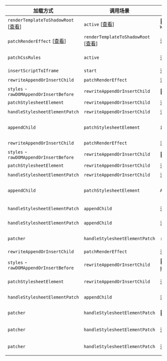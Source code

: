 | 加载方式                                                                                                                                                                                      | 调用场景                                                                                                                                                                                      | 加载样式                        | 说明                                                                           |
| --------------------------------------------------------------------------------------------------------------------------------------------------------------------------------------------- | --------------------------------------------------------------------------------------------------------------------------------------------------------------------------------------------- | ------------------------------- | ------------------------------------------------------------------------------ |
| `renderTemplateToShadowRoot` [[查看](https://github.com/cgfeel/micro-wujie-substrate?tab=readme-ov-file#rendertemplatetoshadowroot-%E6%B8%B2%E6%9F%93%E8%B5%84%E6%BA%90%E5%88%B0-shadowroot)] | `active` [[查看](https://github.com/cgfeel/micro-wujie-substrate?tab=readme-ov-file#-active-%E6%BF%80%E6%B4%BB%E5%BA%94%E7%94%A8)]                                                            | 🌟 `WUJIE_SHADE_STYLE`          | 由基座提供的静态样式，用于撑开应用                                             |
| `patchRenderEffect` [[查看](https://github.com/cgfeel/micro-wujie-substrate?tab=readme-ov-file#patchrendereffect-%E4%B8%BA%E5%AE%B9%E5%99%A8%E6%89%93%E8%A1%A5%E4%B8%81)]                     | `renderTemplateToShadowRoot` [[查看](https://github.com/cgfeel/micro-wujie-substrate?tab=readme-ov-file#rendertemplatetoshadowroot-%E6%B8%B2%E6%9F%93%E8%B5%84%E6%BA%90%E5%88%B0-shadowroot)] | 没有                            | 不加载样式，只重写 `Dom` 写入操作，为动态加载样式做准备                        |
| `patchCssRules`                                                                                                                                                                               | `active`                                                                                                                                                                                      | 没有                            | 静态样式中没有匹配到，等待 `script` 注入后动态渲染样式                         |
| `insertScriptToIframe`                                                                                                                                                                        | `start`                                                                                                                                                                                       | 没有                            | 注入 `script` 渲染应用                                                         |
| `rewriteAppendOrInsertChild`                                                                                                                                                                  | `patchRenderEffect`                                                                                                                                                                           | 没有                            | 劫持 `Dom` 写入                                                                |
| `styles` - `rawDOMAppendOrInsertBefore`                                                                                                                                                       | `rewriteAppendOrInsertChild`                                                                                                                                                                  | 🌟 空的 `style` 元素            | 来自 `React` 应用添加                                                          |
| `patchStylesheetElement`                                                                                                                                                                      | `rewriteAppendOrInsertChild`                                                                                                                                                                  | 没有                            | 劫持 `style` 写入操作                                                          |
| `handleStylesheetElementPatch`                                                                                                                                                                | `rewriteAppendOrInsertChild`                                                                                                                                                                  | 没有                            | `style` 内容为空，跳过不处理                                                   |
| `appendChild`                                                                                                                                                                                 | `patchStylesheetElement`                                                                                                                                                                      | `index.css`                     | 将样式内容注入 `style` 元素，添加一个微任务执行 `handleStylesheetElementPatch` |
| `rewriteAppendOrInsertChild`                                                                                                                                                                  | `patchRenderEffect`                                                                                                                                                                           | 没有                            | 劫持 `Dom` 写入                                                                |
| `styles` - `rawDOMAppendOrInsertBefore`                                                                                                                                                       | `rewriteAppendOrInsertChild`                                                                                                                                                                  | 🌟 空的 `style` 元素            | 来自 `React` 应用添加                                                          |
| `patchStylesheetElement`                                                                                                                                                                      | `rewriteAppendOrInsertChild`                                                                                                                                                                  | 没有                            | 劫持 `style` 写入操作                                                          |
| `handleStylesheetElementPatch`                                                                                                                                                                | `rewriteAppendOrInsertChild`                                                                                                                                                                  | 没有                            | `style` 内容为空，跳过不处理                                                   |
| `appendChild`                                                                                                                                                                                 | `patchStylesheetElement`                                                                                                                                                                      | `App.css`                       | 将样式内容注入 `style` 元素，添加一个微任务执行 `handleStylesheetElementPatch` |
| `handleStylesheetElementPatch`                                                                                                                                                                | `appendChild`                                                                                                                                                                                 | 没有                            | `index.css` 打补丁，发起宏任务 `patcher`                                       |
| `handleStylesheetElementPatch`                                                                                                                                                                | `appendChild`                                                                                                                                                                                 | 没有                            | `App.css` 打补丁，发起宏任务 `patcher`                                         |
| `patcher`                                                                                                                                                                                     | `handleStylesheetElementPatch`                                                                                                                                                                | `:host`                         | 从 `index.css` 中提取 `:host`，通过 `appendChild` 插入容器 `head`              |
| `rewriteAppendOrInsertChild`                                                                                                                                                                  | `patchRenderEffect`                                                                                                                                                                           | 没有                            | 劫持 `Dom` 写入                                                                |
| `styles` - `rawDOMAppendOrInsertBefore`                                                                                                                                                       | `rewriteAppendOrInsertChild`                                                                                                                                                                  | 🌟 将提取的 `:host` 插入 `head` | 由于 `head` 的写入被重写，所以 `:host` 也被拦截                                |
| `patchStylesheetElement`                                                                                                                                                                      | `rewriteAppendOrInsertChild`                                                                                                                                                                  | 没有                            | 拦截 `style` 属性，但 `:host` 无需再操作                                       |
| `handleStylesheetElementPatch`                                                                                                                                                                | `appendChild`                                                                                                                                                                                 | 没有                            | `:host` 打补丁，发起宏任务 `patcher`                                           |
| `patcher`                                                                                                                                                                                     | `handleStylesheetElementPatch`                                                                                                                                                                | 🌟 `@font-face`                 | 从 `index.css` 中提取 `@font-face` 插入 `shadowRoot.host`                      |
| `patcher`                                                                                                                                                                                     | `handleStylesheetElementPatch`                                                                                                                                                                | 没有                            | `App.css` 中没有提取到样式需要打补丁                                           |
| `patcher`                                                                                                                                                                                     | `handleStylesheetElementPatch`                                                                                                                                                                | 没有                            | `:host` 中没有提取到样式需要打补丁                                             |
